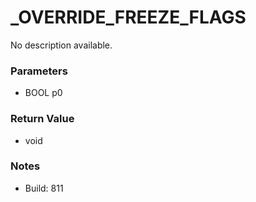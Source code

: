# _OVERRIDE_FREEZE_FLAGS

No description available.

### Parameters
* BOOL p0

### Return Value
* void

### Notes
* Build: 811

